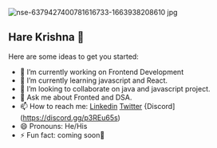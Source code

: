 ![nse-6379427400781616733-1663938208610 jpg](https://user-images.githubusercontent.com/99159580/191966828-3db48a13-fa7d-4222-a182-267ed4b3f834.jpg)

## Hare Krishna 🌼

<!--
**AKACHI-4/AKACHI-4** is a ✨ _special_ ✨ repository because its `README.md` (this file) appears on your GitHub profile.
-->

Here are some ideas to get you started:

- 🔭 I’m currently working on Frontend Development
- 🌱 I’m currently learning javascript and React.
- 👯 I’m looking to collaborate on java and javascript project.
- 💬 Ask me about Fronted and DSA. 
- 📫 How to reach me: [Linkedin](https://www.linkedin.com/in/adarsh8304/) [Twitter](https://twitter.com/AKACHI_1) {Discord](https://discord.gg/p3REu65s)
- 😄 Pronouns: He/His
- ⚡ Fun fact: coming soon🤡
